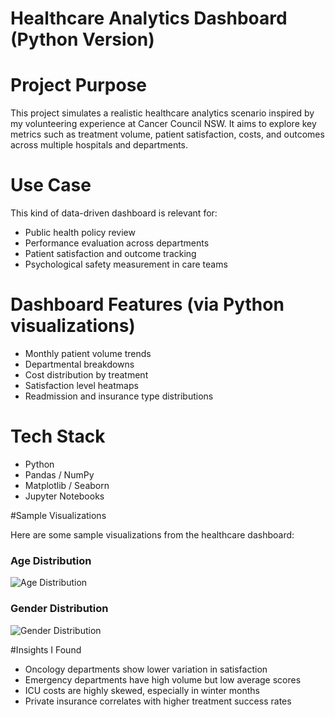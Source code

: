 # Healthcare Analytics Dashboard (Python Version)

# Project Purpose

This project simulates a realistic healthcare analytics scenario inspired by my volunteering experience at Cancer Council NSW. It aims to explore key metrics such as treatment volume, patient satisfaction, costs, and outcomes across multiple hospitals and departments.

# Use Case

This kind of data-driven dashboard is relevant for:
- Public health policy review
- Performance evaluation across departments
- Patient satisfaction and outcome tracking
- Psychological safety measurement in care teams

# Dashboard Features (via Python visualizations)
- Monthly patient volume trends
- Departmental breakdowns
- Cost distribution by treatment
- Satisfaction level heatmaps
- Readmission and insurance type distributions

# Tech Stack

- Python
- Pandas / NumPy
- Matplotlib / Seaborn
- Jupyter Notebooks

#Sample Visualizations


Here are some sample visualizations from the healthcare dashboard:



### Age Distribution

![Age Distribution](figs/age_distribution.png)

### Gender Distribution

![Gender Distribution](figs/gender_distribution.png)




#Insights I Found
- Oncology departments show lower variation in satisfaction
- Emergency departments have high volume but low average scores
- ICU costs are highly skewed, especially in winter months
- Private insurance correlates with higher treatment success rates


